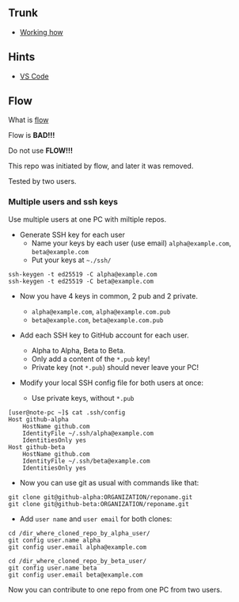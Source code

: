 ## Trunk

- [Working how](DOC/working_with_trunk.md)

## Hints

- [VS Code](DOC/VS_Code_setup.md)


## Flow

What is [flow](https://www.atlassian.com/git/tutorials/comparing-workflows/gitflow-workflow)

Flow is **BAD!!!**

Do not use **FLOW!!!**

This repo was initiated by flow, and later it was removed.

Tested by two users.

### Multiple users and ssh keys

Use multiple users at one PC with miltiple repos.

- Generate SSH key for each user
  - Name your keys by each user (use email) `alpha@example.com`, `beta@example.com`
  - Put your keys at `~./ssh/`

```
ssh-keygen -t ed25519 -C alpha@example.com
ssh-keygen -t ed25519 -C beta@example.com
```

- Now you have 4 keys in common, 2 pub and 2 private.
  - `alpha@example.com`, `alpha@example.com.pub`
  - `beta@example.com`, `beta@example.com.pub`

- Add each SSH key to GitHub account for each user. 
  - Alpha to Alpha, Beta to Beta.
  - Only add a content of the `*.pub` key!
  - Private key (not `*.pub`) should never leave your PC!

- Modify your local SSH config file for both users at once:
  - Use private keys, without `*.pub`

```shell
[user@note-pc ~]$ cat .ssh/config
Host github-alpha
    HostName github.com
    IdentityFile ~/.ssh/alpha@example.com
    IdentitiesOnly yes
Host github-beta
    HostName github.com
    IdentityFile ~/.ssh/beta@example.com
    IdentitiesOnly yes
```

- Now you can use git as usual with commands like that:

```shell
git clone git@github-alpha:ORGANIZATION/reponame.git
git clone git@github-beta:ORGANIZATION/reponame.git
```

- Add `user name` and `user email` for both clones:

```shell
cd /dir_where_cloned_repo_by_alpha_user/
git config user.name alpha
git config user.email alpha@example.com

cd /dir_where_cloned_repo_by_beta_user/
git config user.name beta
git config user.email beta@example.com
```

Now you can contribute to one repo from one PC from two users.
